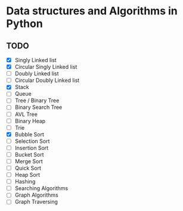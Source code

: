 # Data structures and Algorithms in Python

## TODO
- [x] Singly Linked list
- [x] Circular Singly Linked list
- [ ] Doubly Linked list
- [ ] Circular Doubly Linked list
- [x] Stack
- [ ] Queue
- [ ] Tree / Binary Tree
- [ ] Binary Search Tree
- [ ] AVL Tree
- [ ] Binary Heap
- [ ] Trie
- [x] Bubble Sort
- [ ] Selection Sort
- [ ] Insertion Sort
- [ ] Bucket Sort
- [ ] Merge Sort
- [ ] Quick Sort
- [ ] Heap Sort
- [ ] Hashing
- [ ] Searching Algorithms
- [ ] Graph Algorithms
- [ ] Graph Traversing